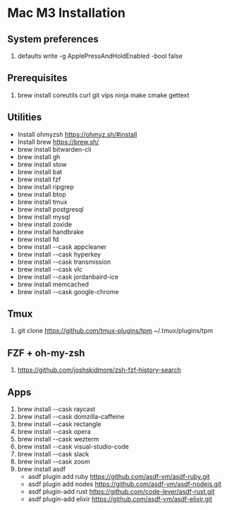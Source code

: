 # Mac M3 Installation

## System preferences
1. defaults write -g ApplePressAndHoldEnabled -bool false

## Prerequisites
1. brew install coreutils curl git vips ninja make cmake gettext

## Utilities
- Install ohmyzsh https://ohmyz.sh/#install
- Install brew https://brew.sh/
- brew install bitwarden-cli
- brew install gh
- brew install stow
- brew install bat
- brew install fzf
- brew install ripgrep
- brew install btop
- brew install tmux
- brew install postgresql
- brew install mysql
- brew install zoxide
- brew install handbrake
- brew install fd
- brew install --cask appcleaner
- brew install --cask hyperkey
- brew install --cask transmission
- brew install --cask vlc
- brew install --cask jordanbaird-ice
- brew install memcached
- brew install --cask google-chrome

## Tmux
1. git clone https://github.com/tmux-plugins/tpm ~/.tmux/plugins/tpm

## FZF + oh-my-zsh
1. https://github.com/joshskidmore/zsh-fzf-history-search

## Apps
1. brew install --cask raycast
2. brew install --cask domzilla-caffeine
3. brew install --cask rectangle
4. brew install --cask opera
5. brew install --cask wezterm
6. brew install --cask visual-studio-code
7. brew install --cask slack
8. brew install --cask zoom
9. brew install asdf
    * asdf plugin add ruby https://github.com/asdf-vm/asdf-ruby.git
    * asdf plugin add nodes https://github.com/asdf-vm/asdf-nodejs.git
    * asdf plugin-add rust https://github.com/code-lever/asdf-rust.git
    * asdf plugin-add elixir https://github.com/asdf-vm/asdf-elixir.git
